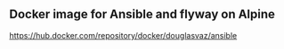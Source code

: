 ## Docker image for Ansible and flyway on Alpine

https://hub.docker.com/repository/docker/douglasvaz/ansible
